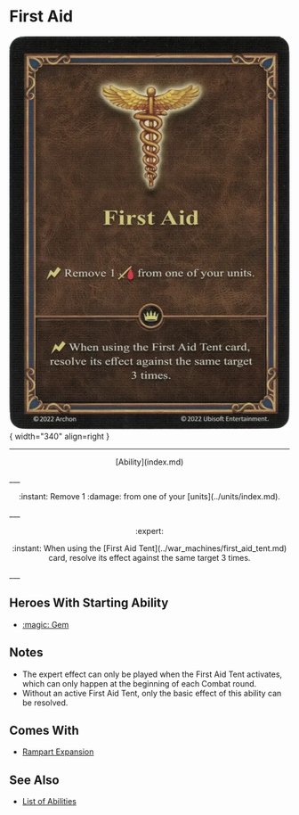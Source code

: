 # First Aid

![First Aid](../assets/abilities-first_aid.webp){ width="340" align=right }

___
<p style="text-align: center;" markdown>[Ability](index.md)</p>
___
<p style="text-align: center;" markdown>:instant: Remove 1 :damage: from one of your [units](../units/index.md).</p>
___
<p style="text-align: center;" markdown> :expert: </p>

<p style="text-align: center;" markdown>:instant: When using the [First Aid Tent](../war_machines/first_aid_tent.md) card, resolve its effect against the same target 3 times.</p>
___


## Heroes With Starting Ability

- [:magic: Gem](../heroes/gem.md)


## Notes

- The expert effect can only be played when the First Aid Tent activates, which can only happen at the beginning of each Combat round.
- Without an active First Aid Tent, only the basic effect of this ability can be resolved. 


## Comes With

- [Rampart Expansion](../content/rampart_expansion.md)


## See Also

- [List of Abilities](index.md)
